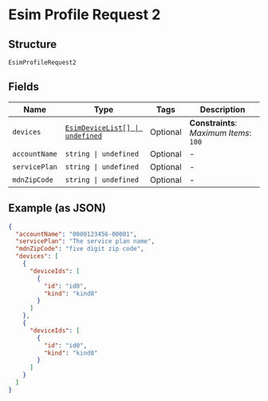 
# Esim Profile Request 2

## Structure

`EsimProfileRequest2`

## Fields

| Name | Type | Tags | Description |
|  --- | --- | --- | --- |
| `devices` | [`EsimDeviceList[] \| undefined`](../../doc/models/esim-device-list.md) | Optional | **Constraints**: *Maximum Items*: `100` |
| `accountName` | `string \| undefined` | Optional | - |
| `servicePlan` | `string \| undefined` | Optional | - |
| `mdnZipCode` | `string \| undefined` | Optional | - |

## Example (as JSON)

```json
{
  "accountName": "0000123456-00001",
  "servicePlan": "The service plan name",
  "mdnZipCode": "five digit zip code",
  "devices": [
    {
      "deviceIds": [
        {
          "id": "id0",
          "kind": "kind8"
        }
      ]
    },
    {
      "deviceIds": [
        {
          "id": "id0",
          "kind": "kind8"
        }
      ]
    }
  ]
}
```


